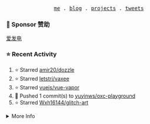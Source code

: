 <p align="center">
  <samp>
    <a href="https://yuy1n.io">me</a> .
    <a href="https://yuy1n.io/blog">blog</a> .
    <a href="https://yuy1n.io/projects">projects</a> .
    <a href="https://twitter.com/yuyinws">tweets</a>
  </samp>
</p>

### 💖 Sponsor 赞助

[爱发电](https://afdian.com/a/yuyinws)

### ⭐️ Recent Activity
<!--RECENT_ACTIVITY:start-->
1. ⭐️ Starred [amir20/dozzle](https://github.com/amir20/dozzle)<br>
2. ⭐️ Starred [letstri/vaxee](https://github.com/letstri/vaxee)<br>
3. ⭐️ Starred [vuejs/vue-vapor](https://github.com/vuejs/vue-vapor)<br>
4. 💪 Pushed 1 commit(s) to [yuyinws/oxc-playground](https://github.com/yuyinws/oxc-playground)<br>
5. ⭐️ Starred [Wxh16144/glitch-art](https://github.com/Wxh16144/glitch-art)<br>
<!--RECENT_ACTIVITY:end-->

<details>
  <summary>
  More Info
  </summary>

[![wakatime](https://wakatime.com/badge/user/51143705-a99d-4e70-b101-fd9e1cb44e71.svg)](https://wakatime.com/@51143705-a99d-4e70-b101-fd9e1cb44e71)

<img src="https://cdn.jsdelivr.net/gh/yuyinws/yuyinws/gitmand.svg" />
<br />
<img src="https://card.yuy1n.io/card/76561198340841543/dark,bg-game-1850570" />
<br />
<img src="https://cdn.jsdelivr.net/gh/yuyinws/yuyinws/github-metrics.svg" />
</details>
